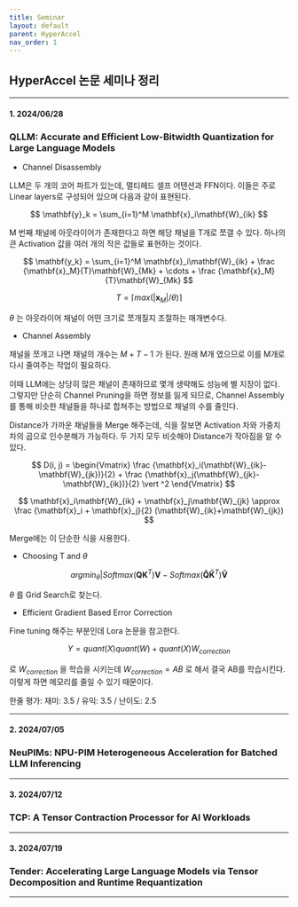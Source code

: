 ```yaml
---
title: Seminar
layout: default
parent: HyperAccel
nav_order: 1
---
```


## HyperAccel 논문 세미나 정리

---

#### **1. 2024/06/28**
### **QLLM: Accurate and Efficient Low-Bitwidth Quantization for Large Language Models**  

- Channel Disassembly

LLM은 두 개의 코어 파트가 있는데, 멀티헤드 셀프 어텐션과 FFN이다. 이들은 주로 Linear layers로 구성되어 있으며 다음과 같이 표현된다.  

$$
\mathbf{y}_k = \sum_{i=1}^M \mathbf{x}_i\mathbf{W}_{ik}
$$

M 번째 채널에 아웃라이어가 존재한다고 하면 해당 채널을 T개로 쪼갤 수 있다. 하나의 큰 Activation 값을 여러 개의 작은 값들로 표현하는 것이다.

$$
\mathbf{y_k} = \sum_{i=1}^M \mathbf{x}_i\mathbf{W}_{ik} + \frac {\mathbf{x}_M}{T}\mathbf{W}_{Mk} + \cdots + \frac {\mathbf{x}_M}{T}\mathbf{W}_{Mk}
$$

$$
T = \lceil max(\vert \mathbf{x}_M \vert /\theta) \rceil
$$

$\theta$ 는 아웃라이어 채널이 어떤 크기로 쪼개질지 조절하는 매개변수다.  

- Channel Assembly

채널을 쪼개고 나면 채널의 개수는 $M + T - 1$ 가 된다. 원래 M개 였으므로 이를 M개로 다시 줄여주는 작업이 필요하다.

이때 LLM에는 상당히 많은 채널이 존재하므로 몇개 생략해도 성능에 별 지장이 없다. 그렇지만 단순히 Channel Pruning을 하면 정보를 잃게 되므로, Channel Assembly를 통해 비슷한 채널들을 하나로 합쳐주는 방법으로 채널의 수를 줄인다.  

Distance가 가까운 채널들을 Merge 해주는데, 식을 잘보면 Activation 차와 가중치 차의 곱으로 인수분해가 가능하다. 두 가지 모두 비슷해야 Distance가 작아짐을 알 수 있다.

$$
D(i, j) = \begin{Vmatrix} \frac {\mathbf{x}_i(\mathbf{W}_{ik}-\mathbf{W}_{jk})}{2} + \frac {\mathbf{x}_j(\mathbf{W}_{jk}-\mathbf{W}_{ik})}{2} \vert ^2 \end{Vmatrix} 
$$


$$
\mathbf{x}_i\mathbf{W}_{ik} + \mathbf{x}_j\mathbf{W}_{jk} \approx \frac {\mathbf{x}_i + \mathbf{x}_j}{2} (\mathbf{W}_{ik}+\mathbf{W}_{jk})
$$

Merge에는 이 단순한 식을 사용한다.  

- Choosing T and $\theta$  

$$
arg min_\theta \vert Softmax(\mathbf{QK}^T)\mathbf{V} - Softmax(\mathbf{\tilde{Q}\tilde{K}}^T)\mathbf{\tilde{V}}
$$

$\theta$ 를 Grid Search로 찾는다.    

- Efficient Gradient Based Error Correction  

Fine tuning 해주는 부분인데 Lora 논문을 참고한다. 

$$
Y = quant(X)quant(W) + quant(X)W_{correction}
$$

로 $W_{correction}$ 을 학습을 시키는데 $W_{correction}=AB$ 로 해서 결국 AB를 학습시킨다. 이렇게 하면 메모리를 줄일 수 있기 때문이다.  

한줄 평가: 재미: 3.5 / 유익: 3.5 / 난이도: 2.5

---


#### **2. 2024/07/05**
### **NeuPIMs: NPU-PIM Heterogeneous Acceleration for Batched LLM Inferencing**  

---

#### **3. 2024/07/12**
### **TCP: A Tensor Contraction Processor for AI Workloads**  

---

#### **3. 2024/07/19**
### **Tender: Accelerating Large Language Models via Tensor Decomposition and Runtime Requantization**  

---
